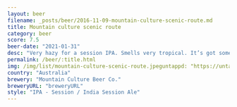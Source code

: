 ```yaml
---
layout: beer
filename: _posts/beer/2016-11-09-mountain-culture-scenic-route.md
title: Mountain culture scenic route
category: beer
score: 7.5
beer-date: "2021-01-31"
desc: "Very hazy for a session IPA. Smells very tropical. It’s got some juicy flavours but also a little harshness in the finish which does diminish towards the end of the glass"
permalink: /beer/:title.html
img: /img/list/mountain-culture-scenic-route.jpeguntappd: "https://untappd.com/b/mountain-culture-beer-co--scenic-route/3852927"
country: "Australia"
brewery: "Mountain Culture Beer Co."
breweryURL: "breweryURL"
style: "IPA - Session / India Session Ale"
---
```

